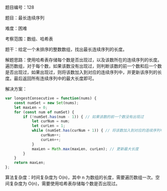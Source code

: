 题目编号：128

题目：最长连续序列

难度：困难

考察范围：数组、哈希表

题干：给定一个未排序的整数数组，找出最长连续序列的长度。

解题思路：使用哈希表存储每个数是否出现过，以及该数所在的连续序列的长度。遍历数组，对于每个数，如果该数没有出现过，则判断该数的前一个数和后一个数是否出现过，如果出现过，则将该数加入到对应的连续序列中，并更新该序列的长度。最后返回所有连续序列中的最大长度即可。

解决方案：

```javascript
var longestConsecutive = function(nums) {
    const numSet = new Set(nums);
    let maxLen = 0;
    for (const num of numSet) {
        if (!numSet.has(num - 1)) { // 如果该数的前一个数没有出现过
            let curNum = num;
            let curLen = 1;
            while (numSet.has(curNum + 1)) { // 将该数加入到对应的连续序列中
                curNum++;
                curLen++;
            }
            maxLen = Math.max(maxLen, curLen); // 更新最大长度
        }
    }
    return maxLen;
};
```

算法复杂度：时间复杂度为 O(n)，其中 n 为数组的长度，需要遍历数组一次。空间复杂度为 O(n)，需要使用哈希表存储每个数是否出现过。